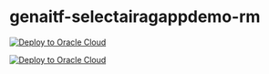 # genaitf-selectairagappdemo-rm

[![Deploy to Oracle Cloud](https://oci-resourcemanager-plugin.plugins.oci.oraclecloud.com/latest/deploy-to-oracle-cloud.svg)](https://cloud.oracle.com/resourcemanager/stacks/create?region=ap-seoul-1&zipUrl=https://github.com/the-team-oasis/genaitf-selectairagappdemo-rm/archive/refs/heads/main.zip)

<a href="https://cloud.oracle.com/resourcemanager/stacks/create?region=ap-seoul-1&zipUrl=https://github.com/the-team-oasis/genaitf-selectairagappdemo-rm/archive/refs/heads/main.zip" target="_blank" rel="noopener noreferrer">
    <img src="https://oci-resourcemanager-plugin.plugins.oci.oraclecloud.com/latest/deploy-to-oracle-cloud.svg" alt="Deploy to Oracle Cloud">
</a>
